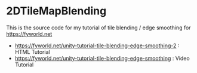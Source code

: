 # 2DTileMapBlending
This is the source code for my tutorial of tile blending / edge smoothing for https://fyworld.net

- https://fyworld.net/unity-tutorial-tile-blending-edge-smoothing-2 : HTML Tutorial
- https://fyworld.net/unity-tutorial-tile-blending-edge-smoothing : Video Tutorial
